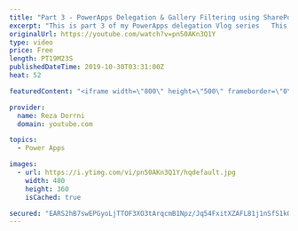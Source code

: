 ```yaml
---
title: "Part 3 - PowerApps Delegation & Gallery Filtering using SharePoint Choice, Lookup and Yes/No Columns"
excerpt: "This is part 3 of my PowerApps delegation Vlog series   This video will walk you through the concept of Delegation in PowerApps with respect to SharePoint Date Choice, Lookup and Yes/No fields, understand filtering galleries and adding default option & highlights issues related to Yes/No column type"
originalUrl: https://youtube.com/watch?v=pn50AKn3Q1Y
type: video
price: Free
length: PT19M23S
publishedDateTime: 2019-10-30T03:31:00Z
heat: 52

featuredContent: "<iframe width=\"800\" height=\"500\" frameborder=\"0\" src=\"https://www.youtube.com/embed/pn50AKn3Q1Y\" allow=\"accelerometer; autoplay; encrypted-media; gyroscope; picture-in-picture\" allowfullscreen></iframe>"

provider:
  name: Reza Dorrni
  domain: youtube.com

topics:
  - Power Apps

images:
  - url: https://i.ytimg.com/vi/pn50AKn3Q1Y/hqdefault.jpg
    width: 480
    height: 360
    isCached: true

secured: "EARS2hB7swEPGyoLjTTOF3XO3tArqcmB1Npz/Jq54FxitXZAFL81j1nSfS1kQLFKwCHWpYBmi3lzYNWSoVTdiX/q8OiUZB8YpRRk92C7ZnlYcZcWbzb7nHn17BriEBuUtBgWlxsm0XQfMyWaP2pPWt7HQMId+XyVLyNKhovnFnYylqljnAahqnIO5X3JBj4EnDfxkNCtnO/C1U0iRBAbirEEMPDBH/VDmrrrc7TiiYS7R3EZLL3LGVHFz2fgdzBjNbn1TJUTVdfBTCioVR0boLzMUov2dgC7uvawuPQMSgz5UU/4LWV2vPof8WydwMq5rYEz0dHRds/SheCQdHEMvnRmcw7GrH+ubL9oeIza0UtEU5uHVP2jYpjsn78Ut8V+bIj4wvcAvnlAuq2nhu8lFg==;KChJA8FtV3ue6fyCK2XlAw=="
---
```


